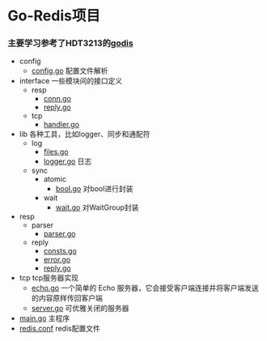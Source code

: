 # Go-Redis项目

### 主要学习参考了HDT3213的[godis](https://github.com/HDT3213/godis)

* config
    - [config.go](config/config.go) 配置文件解析
* interface 一些模块间的接口定义
    * resp
        - [conn.go](interface/resp/conn.go)
        - [reply.go](interface/resp/reply.go)
    * tcp
        - [handler.go](interface/tcp/handler.go)
* lib 各种工具，比如logger、同步和通配符
    * log
        - [files.go](lib/logger/files.go)
        - [logger.go](lib/logger/logger.go) 日志
    * sync
        * atomic
            - [bool.go](lib/sync/atomic/bool.go) 对bool进行封装
        * wait
            - [wait.go](lib/sync/wait/wait.go) 对WaitGroup封装
* resp
    * parser
        - [parser.go](resp/parser/parser.go)
    * reply
        - [consts.go](resp/reply/consts.go)
        - [error.go](resp/reply/error.go)
        - [reply.go](resp/reply/reply.go)
* tcp tcp服务器实现
    - [echo.go](tcp/echo.go) 一个简单的 Echo 服务器，它会接受客户端连接并将客户端发送的内容原样传回客户端
    - [server.go](tcp/server.go) 可优雅关闭的服务器
* [main.go](main.go) 主程序
* [redis.conf](redis.conf) redis配置文件